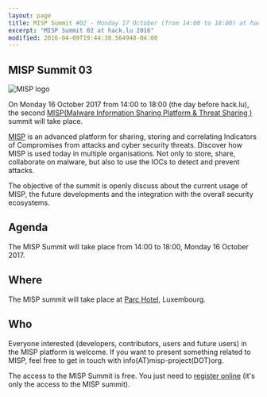 ```yaml
---
layout: page
title: MISP Summit #02 - Monday 17 October (from 14:00 to 18:00) at hack.lu 2016
excerpt: "MISP Summit 02 at hack.lu 2016"
modified: 2016-04-09T19:44:38.564948-04:00
---
```



MISP Summit 03
--------------

![MISP logo](https://raw.githubusercontent.com/MISP/MISP/2.4/INSTALL/logos/misp-logo.png)

On Monday 16 October 2017 from 14:00 to 18:00 (the day before hack.lu), the second [MISP(Malware Information Sharing Platform & Threat Sharing
)](http://www.misp-project.org/) summit will take place.


[MISP](http://www.misp-project.org/) is an advanced platform for sharing, storing and correlating Indicators of Compromises from attacks and cyber security threats.
Discover how MISP is used today in multiple organisations. Not only to store, share, collaborate on malware, but also to use the IOCs to detect and prevent attacks.

The objective of the summit is openly discuss about the current usage of MISP, the future developments and the integration with the overall security ecosystems.

Agenda
------

The MISP Summit will take place from 14:00 to 18:00, Monday 16 October 2017.


Where
-----

The MISP summit will take place at [Parc Hotel](http://www.parc-hotel.lu/), Luxembourg.

Who
---

Everyone interested (developers, contributors, users and future users) in the MISP platform is welcome. If you want to present something related to MISP, feel free to get in touch with info(AT)misp-project(DOT)org.

The access to the MISP Summit is free. You just need to [register online](https://www.eventbrite.com/e/misp-summit-ii-tickets-25259946179) (it's only the access to the MISP summit).

